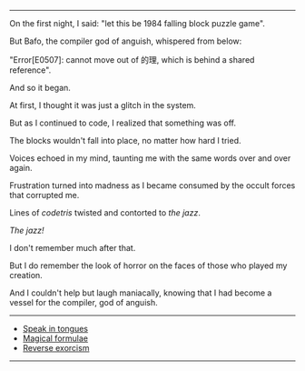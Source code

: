 
---


On the first night, I said: "let this be 1984 falling block puzzle game".

But Bafo, the compiler god of anguish, whispered from below:

"Error[E0507]: cannot move out of 的理, which is behind a shared reference".

And so it began. 

At first, I thought it was just a glitch in the system.

But as I continued to code, I realized that something was off.

The blocks wouldn't fall into place, no matter how hard I tried.

Voices echoed in my mind, taunting me with the same words over and over again.

Frustration turned into madness as I became consumed by the occult forces that corrupted me.

Lines of *codetris* twisted and contorted to *the jazz*.

_The jazz!_

I don't remember much after that.

But I do remember the look of horror on the faces of those who played my creation.

And I couldn't help but laugh maniacally, knowing that I had become a vessel for the compiler, god of anguish.


---

- [Speak in tongues](https://doc.rust-lang.org/stable/book/ch00-00-introduction.html)
- [Magical formulae](https://book.leptos.dev/)
- [Reverse exorcism](https://www.manning.com/books/refactoring-to-rust)

---